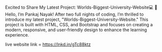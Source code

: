 Excited to Share My Latest Project: Worlds-Biggest-University-Website💻
👋 Hello, I’m Pankaj Nayak!
After two full nights of coding, I’m thrilled to introduce my latest project,
"Worlds-Biggest-University-Website." This project is built with HTML, CSS, and Bootstrap
and focuses on creating a modern, responsive, and user-friendly design to enhance the learning experience.


live website link = https://lnkd.in/gTc88ktz
